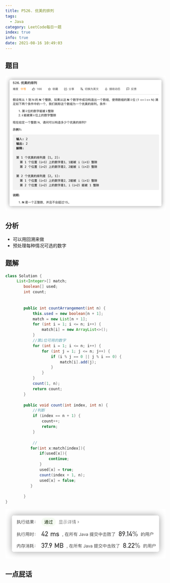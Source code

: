 ```yaml
---
title: P526. 优美的排列
tags:
  - Java
category: LeetCode每日一题
index: true
info: true
date: 2021-08-16 10:49:03
---
```


<!-- more -->

## 题目

![image-20210816105309835](https://raw.githubusercontent.com/C1EYE/figureBed/main/img/20210816105412.png)

## 分析

- 可以用回溯来做
- 预处理每种情况可选的数字

## 题解

```java
class Solution {
     List<Integer>[] match;
        boolean[] used;
        int count;


        public int countArrangement(int n) {
            this.used = new boolean[n + 1];
            match = new List[n + 1];
            for (int i = 1; i <= n; i++) {
                match[i] = new ArrayList<>();
            }
            //第i位可用的数字
            for (int i = 1; i <= n; i++) {
                for (int j = 1; j <= n; j++) {
                    if (i % j == 0 || j % i == 0) {
                        match[i].add(j);
                    }
                }
            }
            count(1, n);
            return count;
        }

        public void count(int index, int n) {
            //判断
            if (index == n + 1) {
                count++;
                return;
            }

            //
           for(int x:match[index]){
               if(used[x]){
                   continue;
               }
               used[x] = true;
               count(index + 1, n);
               used[x] = false;
           }

        }
}
```

![image-20210816105505806](https://raw.githubusercontent.com/C1EYE/figureBed/main/img/20210816105505.png)



## 一点屁话
